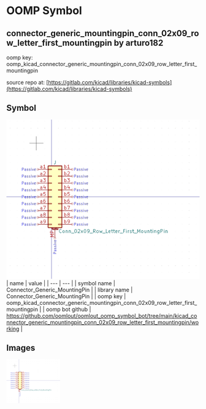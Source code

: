 # OOMP Symbol  
## connector_generic_mountingpin_conn_02x09_row_letter_first_mountingpin  by arturo182  
  
oomp key: oomp_kicad_connector_generic_mountingpin_conn_02x09_row_letter_first_mountingpin  
  
source repo at: [https://gitlab.com/kicad/libraries/kicad-symbols](https://gitlab.com/kicad/libraries/kicad-symbols)  
## Symbol  
  
[![working.png](working_600.png)](working.png)  
| name | value | 
| --- | --- | 
| symbol name | Connector_Generic_MountingPin | 
| library name | Connector_Generic_MountingPin | 
| oomp key | oomp_kicad_connector_generic_mountingpin_conn_02x09_row_letter_first_mountingpin | 
| oomp bot github | https://github.com/oomlout/oomlout_oomp_symbol_bot/tree/main/kicad_connector_generic_mountingpin_conn_02x09_row_letter_first_mountingpin/working | 
## Images  
  
[![working.png](working_140.png)](working.png)  
